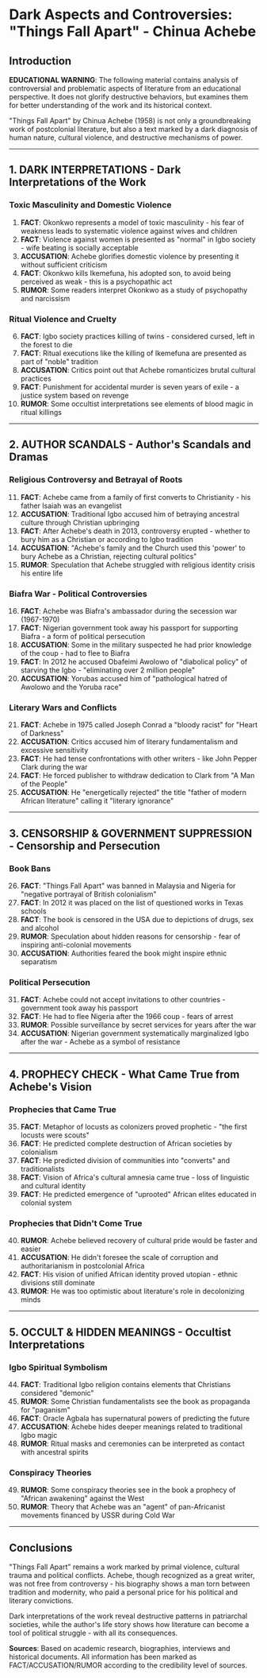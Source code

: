 # Dark Aspects and Controversies: "Things Fall Apart" - Chinua Achebe

## Introduction

**EDUCATIONAL WARNING**: The following material contains analysis of controversial and problematic aspects of literature from an educational perspective. It does not glorify destructive behaviors, but examines them for better understanding of the work and its historical context.

"Things Fall Apart" by Chinua Achebe (1958) is not only a groundbreaking work of postcolonial literature, but also a text marked by a dark diagnosis of human nature, cultural violence, and destructive mechanisms of power.

---

## 1. DARK INTERPRETATIONS - Dark Interpretations of the Work

### Toxic Masculinity and Domestic Violence
1. **FACT**: Okonkwo represents a model of toxic masculinity - his fear of weakness leads to systematic violence against wives and children
2. **FACT**: Violence against women is presented as "normal" in Igbo society - wife beating is socially acceptable
3. **ACCUSATION**: Achebe glorifies domestic violence by presenting it without sufficient criticism
4. **FACT**: Okonkwo kills Ikemefuna, his adopted son, to avoid being perceived as weak - this is a psychopathic act
5. **RUMOR**: Some readers interpret Okonkwo as a study of psychopathy and narcissism

### Ritual Violence and Cruelty
6. **FACT**: Igbo society practices killing of twins - considered cursed, left in the forest to die
7. **FACT**: Ritual executions like the killing of Ikemefuna are presented as part of "noble" tradition
8. **ACCUSATION**: Critics point out that Achebe romanticizes brutal cultural practices
9. **FACT**: Punishment for accidental murder is seven years of exile - a justice system based on revenge
10. **RUMOR**: Some occultist interpretations see elements of blood magic in ritual killings

---

## 2. AUTHOR SCANDALS - Author's Scandals and Dramas

### Religious Controversy and Betrayal of Roots
11. **FACT**: Achebe came from a family of first converts to Christianity - his father Isaiah was an evangelist
12. **ACCUSATION**: Traditional Igbo accused him of betraying ancestral culture through Christian upbringing
13. **FACT**: After Achebe's death in 2013, controversy erupted - whether to bury him as a Christian or according to Igbo tradition
14. **ACCUSATION**: "Achebe's family and the Church used this 'power' to bury Achebe as a Christian, rejecting cultural politics"
15. **RUMOR**: Speculation that Achebe struggled with religious identity crisis his entire life

### Biafra War - Political Controversies
16. **FACT**: Achebe was Biafra's ambassador during the secession war (1967-1970)
17. **FACT**: Nigerian government took away his passport for supporting Biafra - a form of political persecution
18. **ACCUSATION**: Some in the military suspected he had prior knowledge of the coup - had to flee to Biafra
19. **FACT**: In 2012 he accused Obafeimi Awolowo of "diabolical policy" of starving the Igbo - "eliminating over 2 million people"
20. **ACCUSATION**: Yorubas accused him of "pathological hatred of Awolowo and the Yoruba race"

### Literary Wars and Conflicts
21. **FACT**: Achebe in 1975 called Joseph Conrad a "bloody racist" for "Heart of Darkness"
22. **ACCUSATION**: Critics accused him of literary fundamentalism and excessive sensitivity
23. **FACT**: He had tense confrontations with other writers - like John Pepper Clark during the war
24. **FACT**: He forced publisher to withdraw dedication to Clark from "A Man of the People"
25. **ACCUSATION**: He "energetically rejected" the title "father of modern African literature" calling it "literary ignorance"

---

## 3. CENSORSHIP & GOVERNMENT SUPPRESSION - Censorship and Persecution

### Book Bans
26. **FACT**: "Things Fall Apart" was banned in Malaysia and Nigeria for "negative portrayal of British colonialism"
27. **FACT**: In 2012 it was placed on the list of questioned works in Texas schools
28. **FACT**: The book is censored in the USA due to depictions of drugs, sex and alcohol
29. **RUMOR**: Speculation about hidden reasons for censorship - fear of inspiring anti-colonial movements
30. **ACCUSATION**: Authorities feared the book might inspire ethnic separatism

### Political Persecution
31. **FACT**: Achebe could not accept invitations to other countries - government took away his passport
32. **FACT**: He had to flee Nigeria after the 1966 coup - fears of arrest
33. **RUMOR**: Possible surveillance by secret services for years after the war
34. **ACCUSATION**: Nigerian government systematically marginalized Igbo after the war - Achebe as a symbol of resistance

---

## 4. PROPHECY CHECK - What Came True from Achebe's Vision

### Prophecies that Came True
35. **FACT**: Metaphor of locusts as colonizers proved prophetic - "the first locusts were scouts"
36. **FACT**: He predicted complete destruction of African societies by colonialism
37. **FACT**: He predicted division of communities into "converts" and traditionalists
38. **FACT**: Vision of Africa's cultural amnesia came true - loss of linguistic and cultural identity
39. **FACT**: He predicted emergence of "uprooted" African elites educated in colonial system

### Prophecies that Didn't Come True
40. **RUMOR**: Achebe believed recovery of cultural pride would be faster and easier
41. **ACCUSATION**: He didn't foresee the scale of corruption and authoritarianism in postcolonial Africa
42. **FACT**: His vision of unified African identity proved utopian - ethnic divisions still dominate
43. **RUMOR**: He was too optimistic about literature's role in decolonizing minds

---

## 5. OCCULT & HIDDEN MEANINGS - Occultist Interpretations

### Igbo Spiritual Symbolism
44. **FACT**: Traditional Igbo religion contains elements that Christians considered "demonic"
45. **RUMOR**: Some Christian fundamentalists see the book as propaganda for "paganism"
46. **FACT**: Oracle Agbala has supernatural powers of predicting the future
47. **ACCUSATION**: Achebe hides deeper meanings related to traditional Igbo magic
48. **RUMOR**: Ritual masks and ceremonies can be interpreted as contact with ancestral spirits

### Conspiracy Theories
49. **RUMOR**: Some conspiracy theories see in the book a prophecy of "African awakening" against the West
50. **RUMOR**: Theory that Achebe was an "agent" of pan-Africanist movements financed by USSR during Cold War

---

## Conclusions

"Things Fall Apart" remains a work marked by primal violence, cultural trauma and political conflicts. Achebe, though recognized as a great writer, was not free from controversy - his biography shows a man torn between tradition and modernity, who paid a personal price for his political and literary convictions.

Dark interpretations of the work reveal destructive patterns in patriarchal societies, while the author's life story shows how literature can become a tool of political struggle - with all its consequences.

**Sources**: Based on academic research, biographies, interviews and historical documents. All information has been marked as FACT/ACCUSATION/RUMOR according to the credibility level of sources.